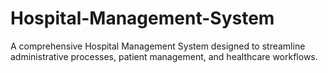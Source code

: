 # Hospital-Management-System
A comprehensive Hospital Management System designed to streamline administrative processes, patient management, and healthcare workflows.
